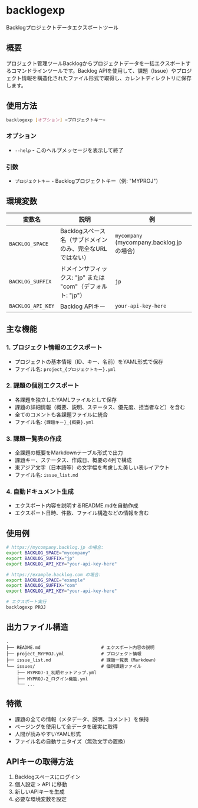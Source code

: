 # backlogexp

Backlogプロジェクトデータエクスポートツール

## 概要

プロジェクト管理ツールBacklogからプロジェクトデータを一括エクスポートするコマンドラインツールです。Backlog APIを使用して、課題（Issue）やプロジェクト情報を構造化されたファイル形式で取得し、カレントディレクトリに保存します。

## 使用方法

```bash
backlogexp [オプション] <プロジェクトキー>
```

### オプション

- `--help` - このヘルプメッセージを表示して終了

### 引数

- `プロジェクトキー` - Backlogプロジェクトキー（例: "MYPROJ"）

## 環境変数

| 変数名 | 説明 | 例 |
|--------|------|-----|
| `BACKLOG_SPACE` | Backlogスペース名（サブドメインのみ、完全なURLではない） | `mycompany` (mycompany.backlog.jp の場合) |
| `BACKLOG_SUFFIX` | ドメインサフィックス: "jp" または "com"（デフォルト: "jp"） | `jp` |
| `BACKLOG_API_KEY` | Backlog APIキー | `your-api-key-here` |

## 主な機能

### 1. プロジェクト情報のエクスポート
- プロジェクトの基本情報（ID、キー、名前）をYAML形式で保存
- ファイル名: `project_{プロジェクトキー}.yml`

### 2. 課題の個別エクスポート
- 各課題を独立したYAMLファイルとして保存
- 課題の詳細情報（概要、説明、ステータス、優先度、担当者など）を含む
- 全てのコメントも各課題ファイルに統合
- ファイル名: `{課題キー}_{概要}.yml`

### 3. 課題一覧表の作成
- 全課題の概要をMarkdownテーブル形式で出力
- 課題キー、ステータス、作成日、概要の4列で構成
- 東アジア文字（日本語等）の文字幅を考慮した美しい表レイアウト
- ファイル名: `issue_list.md`

### 4. 自動ドキュメント生成
- エクスポート内容を説明するREADME.mdを自動作成
- エクスポート日時、件数、ファイル構造などの情報を含む

## 使用例

```bash
# https://mycompany.backlog.jp の場合:
export BACKLOG_SPACE="mycompany"
export BACKLOG_SUFFIX="jp"
export BACKLOG_API_KEY="your-api-key-here"

# https://example.backlog.com の場合:
export BACKLOG_SPACE="example"
export BACKLOG_SUFFIX="com"
export BACKLOG_API_KEY="your-api-key-here"

# エクスポート実行
backlogexp PROJ
```

## 出力ファイル構造

```
.
├── README.md                       # エクスポート内容の説明
├── project_MYPROJ.yml              # プロジェクト情報
├── issue_list.md                   # 課題一覧表（Markdown）
└── issues/                         # 個別課題ファイル
    ├── MYPROJ-1_初期セットアップ.yml
    ├── MYPROJ-2_ログイン機能.yml
    └── ...
```

## 特徴

- 課題の全ての情報（メタデータ、説明、コメント）を保持
- ページングを使用して全データを確実に取得
- 人間が読みやすいYAML形式
- ファイル名の自動サニタイズ（無効文字の置換）

## APIキーの取得方法

1. Backlogスペースにログイン
2. 個人設定 > API に移動
3. 新しいAPIキーを生成
4. 必要な環境変数を設定

